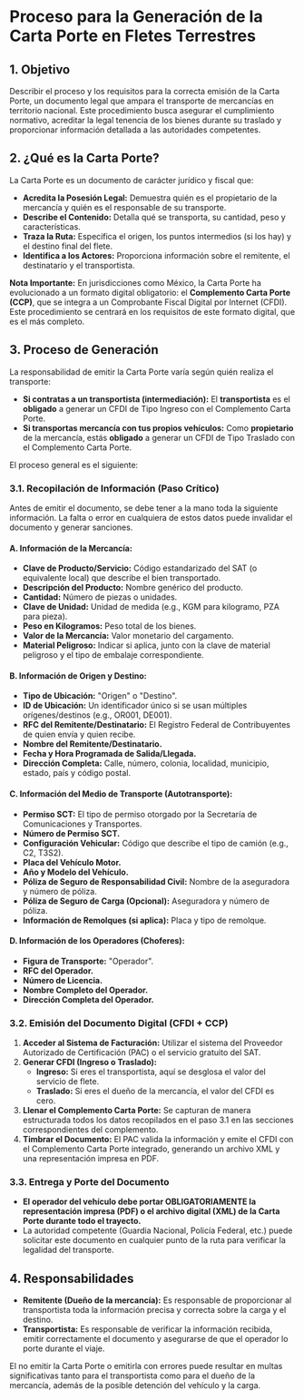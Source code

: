 
# Proceso para la Generación de la Carta Porte en Fletes Terrestres

## 1. Objetivo

Describir el proceso y los requisitos para la correcta emisión de la Carta Porte, un documento legal que ampara el transporte de mercancías en territorio nacional. Este procedimiento busca asegurar el cumplimiento normativo, acreditar la legal tenencia de los bienes durante su traslado y proporcionar información detallada a las autoridades competentes.

## 2. ¿Qué es la Carta Porte?

La Carta Porte es un documento de carácter jurídico y fiscal que:

*   **Acredita la Posesión Legal:** Demuestra quién es el propietario de la mercancía y quién es el responsable de su transporte.
*   **Describe el Contenido:** Detalla qué se transporta, su cantidad, peso y características.
*   **Traza la Ruta:** Especifica el origen, los puntos intermedios (si los hay) y el destino final del flete.
*   **Identifica a los Actores:** Proporciona información sobre el remitente, el destinatario y el transportista.

**Nota Importante:** En jurisdicciones como México, la Carta Porte ha evolucionado a un formato digital obligatorio: el **Complemento Carta Porte (CCP)**, que se integra a un Comprobante Fiscal Digital por Internet (CFDI). Este procedimiento se centrará en los requisitos de este formato digital, que es el más completo.

## 3. Proceso de Generación

La responsabilidad de emitir la Carta Porte varía según quién realiza el transporte:

*   **Si contratas a un transportista (intermediación):** El **transportista** es el **obligado** a generar un CFDI de Tipo Ingreso con el Complemento Carta Porte.
*   **Si transportas mercancía con tus propios vehículos:** Como **propietario** de la mercancía, estás **obligado** a generar un CFDI de Tipo Traslado con el Complemento Carta Porte.

El proceso general es el siguiente:

### 3.1. Recopilación de Información (Paso Crítico)

Antes de emitir el documento, se debe tener a la mano toda la siguiente información. La falta o error en cualquiera de estos datos puede invalidar el documento y generar sanciones.

#### A. Información de la Mercancía:
*   **Clave de Producto/Servicio:** Código estandarizado del SAT (o equivalente local) que describe el bien transportado.
*   **Descripción del Producto:** Nombre genérico del producto.
*   **Cantidad:** Número de piezas o unidades.
*   **Clave de Unidad:** Unidad de medida (e.g., KGM para kilogramo, PZA para pieza).
*   **Peso en Kilogramos:** Peso total de los bienes.
*   **Valor de la Mercancía:** Valor monetario del cargamento.
*   **Material Peligroso:** Indicar si aplica, junto con la clave de material peligroso y el tipo de embalaje correspondiente.

#### B. Información de Origen y Destino:
*   **Tipo de Ubicación:** "Origen" o "Destino".
*   **ID de Ubicación:** Un identificador único si se usan múltiples orígenes/destinos (e.g., OR001, DE001).
*   **RFC del Remitente/Destinatario:** El Registro Federal de Contribuyentes de quien envía y quien recibe.
*   **Nombre del Remitente/Destinatario.**
*   **Fecha y Hora Programada de Salida/Llegada.**
*   **Dirección Completa:** Calle, número, colonia, localidad, municipio, estado, país y código postal.

#### C. Información del Medio de Transporte (Autotransporte):
*   **Permiso SCT:** El tipo de permiso otorgado por la Secretaría de Comunicaciones y Transportes.
*   **Número de Permiso SCT.**
*   **Configuración Vehicular:** Código que describe el tipo de camión (e.g., C2, T3S2).
*   **Placa del Vehículo Motor.**
*   **Año y Modelo del Vehículo.**
*   **Póliza de Seguro de Responsabilidad Civil:** Nombre de la aseguradora y número de póliza.
*   **Póliza de Seguro de Carga (Opcional):** Aseguradora y número de póliza.
*   **Información de Remolques (si aplica):** Placa y tipo de remolque.

#### D. Información de los Operadores (Choferes):
*   **Figura de Transporte:** "Operador".
*   **RFC del Operador.**
*   **Número de Licencia.**
*   **Nombre Completo del Operador.**
*   **Dirección Completa del Operador.**

### 3.2. Emisión del Documento Digital (CFDI + CCP)

1.  **Acceder al Sistema de Facturación:** Utilizar el sistema del Proveedor Autorizado de Certificación (PAC) o el servicio gratuito del SAT.
2.  **Generar CFDI (Ingreso o Traslado):**
    *   **Ingreso:** Si eres el transportista, aquí se desglosa el valor del servicio de flete.
    *   **Traslado:** Si eres el dueño de la mercancía, el valor del CFDI es cero.
3.  **Llenar el Complemento Carta Porte:** Se capturan de manera estructurada todos los datos recopilados en el paso 3.1 en las secciones correspondientes del complemento.
4.  **Timbrar el Documento:** El PAC valida la información y emite el CFDI con el Complemento Carta Porte integrado, generando un archivo XML y una representación impresa en PDF.

### 3.3. Entrega y Porte del Documento

*   **El operador del vehículo debe portar OBLIGATORIAMENTE la representación impresa (PDF) o el archivo digital (XML) de la Carta Porte durante todo el trayecto.**
*   La autoridad competente (Guardia Nacional, Policía Federal, etc.) puede solicitar este documento en cualquier punto de la ruta para verificar la legalidad del transporte.

## 4. Responsabilidades

*   **Remitente (Dueño de la mercancía):** Es responsable de proporcionar al transportista toda la información precisa y correcta sobre la carga y el destino.
*   **Transportista:** Es responsable de verificar la información recibida, emitir correctamente el documento y asegurarse de que el operador lo porte durante el viaje.

El no emitir la Carta Porte o emitirla con errores puede resultar en multas significativas tanto para el transportista como para el dueño de la mercancía, además de la posible detención del vehículo y la carga.

